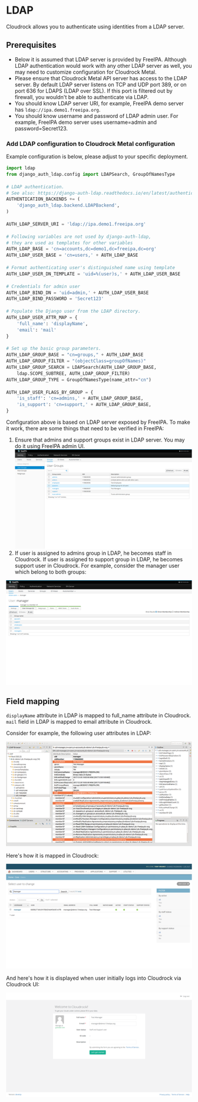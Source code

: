 # LDAP

Cloudrock allows you to authenticate using identities from a LDAP server.

## Prerequisites

- Below it is assumed that LDAP server is provided by FreeIPA. Although LDAP authentication would work with any other
  LDAP server as well, you may need to customize configuration for Cloudrock Metal.
- Please ensure that Cloudrock Metal API server has access to the LDAP server. By default LDAP server listens
  on TCP and UDP port 389, or on port 636 for LDAPS (LDAP over SSL). If this port is filtered out by firewall,
  you wouldn't be able to authenticate via LDAP.
- You should know LDAP server URI, for example, FreeIPA demo server has ``ldap://ipa.demo1.freeipa.org``.
- You should know username and password of LDAP admin user. For example, FreeIPA demo server uses
  username=admin and password=Secret123.

### Add LDAP configuration to Cloudrock Metal configuration

Example configuration is below, please adjust to your specific deployment.

```python
import ldap
from django_auth_ldap.config import LDAPSearch, GroupOfNamesType

# LDAP authentication.
# See also: https://django-auth-ldap.readthedocs.io/en/latest/authentication.html
AUTHENTICATION_BACKENDS += (
    'django_auth_ldap.backend.LDAPBackend',
)

AUTH_LDAP_SERVER_URI = 'ldap://ipa.demo1.freeipa.org'

# Following variables are not used by django-auth-ldap,
# they are used as templates for other variables
AUTH_LDAP_BASE = 'cn=accounts,dc=demo1,dc=freeipa,dc=org'
AUTH_LDAP_USER_BASE = 'cn=users,' + AUTH_LDAP_BASE

# Format authenticating user's distinguished name using template
AUTH_LDAP_USER_DN_TEMPLATE = 'uid=%(user)s,' + AUTH_LDAP_USER_BASE

# Credentials for admin user
AUTH_LDAP_BIND_DN = 'uid=admin,' + AUTH_LDAP_USER_BASE
AUTH_LDAP_BIND_PASSWORD = 'Secret123'

# Populate the Django user from the LDAP directory.
AUTH_LDAP_USER_ATTR_MAP = {
    'full_name': 'displayName',
    'email': 'mail'
}

# Set up the basic group parameters.
AUTH_LDAP_GROUP_BASE = "cn=groups," + AUTH_LDAP_BASE
AUTH_LDAP_GROUP_FILTER = "(objectClass=groupOfNames)"
AUTH_LDAP_GROUP_SEARCH = LDAPSearch(AUTH_LDAP_GROUP_BASE,
    ldap.SCOPE_SUBTREE, AUTH_LDAP_GROUP_FILTER)
AUTH_LDAP_GROUP_TYPE = GroupOfNamesType(name_attr="cn")

AUTH_LDAP_USER_FLAGS_BY_GROUP = {
    'is_staff': 'cn=admins,' + AUTH_LDAP_GROUP_BASE,
    'is_support': 'cn=support,' + AUTH_LDAP_GROUP_BASE,
}

```

Configuration above is based on LDAP server exposed by FreeIPA. To make it work, there are some things
that need to be verified in FreeIPA:

1. Ensure that admins and support groups exist in LDAP server. You may do it using FreeIPA admin UI.
    [![FreeIPA groups](img/freeipa-groups.png)](img/freeipa-groups.png)
1. If user is assigned to admins group in LDAP, he becomes staff in Cloudrock.
    If user is assigned to support group in LDAP, he becomes support user in Cloudrock.
    For example, consider the manager user which belong to both groups:

[![Manager user](img/manager-freeipa.png)](img/manager-freeipa.png)

## Field mapping

``displayName`` attribute in LDAP is mapped to full_name attribute in Cloudrock.
``mail`` field in LDAP is mapped to email attribute in Cloudrock.

Consider for example, the following user attributes in LDAP:

[![LDAP explorer](img/manager-ldap-explorer.png)](img/manager-ldap-explorer.png)

Here's how it is mapped in Cloudrock:

[![Cloudrock admin](img/manager-django-admin.png)](img/manager-django-admin.png)

And here's how it is displayed when user initially logs into Cloudrock via Cloudrock UI:

[![Cloudrock UI login](img/manager-cloudrock.png)](img/manager-cloudrock.png)
